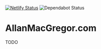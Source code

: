 [![Netlify Status](https://api.netlify.com/api/v1/badges/e527d1b1-443e-4343-bd72-175d3f40dce0/deploy-status)](https://app.netlify.com/sites/allanmacgregor/deploys)
![Dependabot Status](https://badgen.net/dependabot/dependabot/dependabot-core/?icon=dependabot)
# AllanMacGregor.com

TODO

